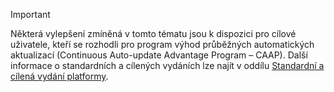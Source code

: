 > [!IMPORTANT]
> Některá vylepšení zmíněná v tomto tématu jsou k dispozici pro cílové uživatele, kteří se rozhodli pro program výhod průběžných automatických aktualizací (Continuous Auto-update Advantage Program – CAAP). Další informace o standardních a cílených vydáních lze najít v oddílu [Standardní a cílená vydání platformy](../get-started/public-preview-releases.md).
